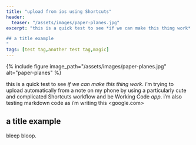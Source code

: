 ```yaml
---
title: "upload from ios using Shortcuts"
header:
  teaser: "/assets/images/paper-planes.jpg"
excerpt: "this is a quick test to see *if we can make this thing work*. i’m trying to upload automatically from a note on my phone by using a particularly cute and complicated Shortcuts workflow and be Working Code _app_. i’m also testing markdown code as i’m writing this <google.com>

## a title example
"
tags: [test tag,another test tag,magic]
---
```


{% include figure image_path="/assets/images/paper-planes.jpg" alt="paper-planes" %}

this is a quick test to see *if we can make this thing work*. i’m trying to upload automatically from a note on my phone by using a particularly cute and complicated Shortcuts workflow and be Working Code _app_. i’m also testing markdown code as i’m writing this <google.com>

## a title example

bleep bloop. 